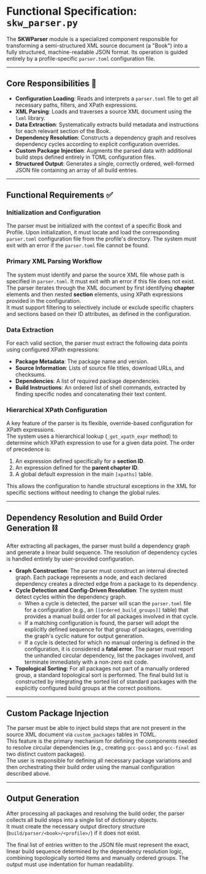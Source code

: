 # Functional Specification: `skw_parser.py`

The **SKWParser** module is a specialized component responsible for transforming a semi-structured XML source document (a "Book") into a fully structured, machine-readable JSON format. Its operation is guided entirely by a profile-specific `parser.toml` configuration file.

---

## Core Responsibilities 🎯

- **Configuration Loading**: Reads and interprets a `parser.toml` file to get all necessary paths, filters, and XPath expressions.  
- **XML Parsing**: Loads and traverses a source XML document using the `lxml` library.  
- **Data Extraction**: Systematically extracts build metadata and instructions for each relevant section of the Book.  
- **Dependency Resolution**: Constructs a dependency graph and resolves dependency cycles according to explicit configuration overrides.  
- **Custom Package Injection**: Augments the parsed data with additional build steps defined entirely in TOML configuration files.  
- **Structured Output**: Generates a single, correctly ordered, well-formed JSON file containing an array of all build entries.  

---

## Functional Requirements ✅

### Initialization and Configuration
The parser must be initialized with the context of a specific Book and Profile. Upon initialization, it must locate and load the corresponding `parser.toml` configuration file from the profile's directory. The system must exit with an error if the `parser.toml` file cannot be found.

### Primary XML Parsing Workflow
The system must identify and parse the source XML file whose path is specified in `parser.toml`. It must exit with an error if this file does not exist.  
The parser iterates through the XML document by first identifying **chapter** elements and then nested **section** elements, using XPath expressions provided in the configuration.  
It must support filtering to selectively include or exclude specific chapters and sections based on their ID attributes, as defined in the configuration.

### Data Extraction
For each valid section, the parser must extract the following data points using configured XPath expressions:

- **Package Metadata**: The package name and version.  
- **Source Information**: Lists of source file titles, download URLs, and checksums.  
- **Dependencies**: A list of required package dependencies.  
- **Build Instructions**: An ordered list of shell commands, extracted by finding specific nodes and concatenating their text content.  

### Hierarchical XPath Configuration
A key feature of the parser is its flexible, override-based configuration for XPath expressions.  
The system uses a hierarchical lookup (`_get_xpath_expr` method) to determine which XPath expression to use for a given data point. The order of precedence is:

1. An expression defined specifically for a **section ID**.  
2. An expression defined for the **parent chapter ID**.  
3. A global default expression in the main `[xpaths]` table.  

This allows the configuration to handle structural exceptions in the XML for specific sections without needing to change the global rules.

---

## Dependency Resolution and Build Order Generation ⛓️

After extracting all packages, the parser must build a dependency graph and generate a linear build sequence. The resolution of dependency cycles is handled entirely by user-provided configuration.

- **Graph Construction**: The parser must construct an internal directed graph. Each package represents a node, and each declared dependency creates a directed edge from a package to its dependency.  
- **Cycle Detection and Config-Driven Resolution**: The system must detect cycles within the dependency graph.  
  - When a cycle is detected, the parser will scan the `parser.toml` file for a configuration (e.g., an `[[ordered_build_groups]]` table) that provides a manual build order for all packages involved in that cycle.  
  - If a matching configuration is found, the parser will adopt the explicitly defined sequence for that group of packages, overriding the graph's cyclic nature for output generation.  
  - If a cycle is detected for which no manual ordering is defined in the configuration, it is considered a **fatal error**. The parser must report the unhandled circular dependency, list the packages involved, and terminate immediately with a non-zero exit code.  
- **Topological Sorting**: For all packages not part of a manually ordered group, a standard topological sort is performed. The final build list is constructed by integrating the sorted list of standard packages with the explicitly configured build groups at the correct positions.  

---

## Custom Package Injection

The parser must be able to inject build steps that are not present in the source XML document via `custom_packages` tables in TOML.  
This feature is the primary mechanism for defining the components needed to resolve circular dependencies (e.g., creating `gcc-pass1` and `gcc-final` as two distinct custom packages).  
The user is responsible for defining all necessary package variations and then orchestrating their build order using the manual configuration described above.

---

## Output Generation

After processing all packages and resolving the build order, the parser collects all build steps into a single list of dictionary objects.  
It must create the necessary output directory structure (`build/parser/<book>/<profile>/`) if it does not exist.  

The final list of entries written to the JSON file must represent the exact, linear build sequence determined by the dependency resolution logic, combining topologically sorted items and manually ordered groups. The output must use indentation for human readability.
